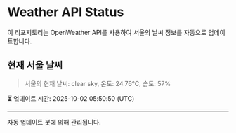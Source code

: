 
# Weather API Status

이 리포지토리는 OpenWeather API를 사용하여 서울의 날씨 정보를 자동으로 업데이트합니다.

## 현재 서울 날씨
> 서울의 현재 날씨: clear sky, 온도: 24.76°C, 습도: 57%

⏳ 업데이트 시간: 2025-10-02 05:50:50 (UTC)

---
자동 업데이트 봇에 의해 관리됩니다.
